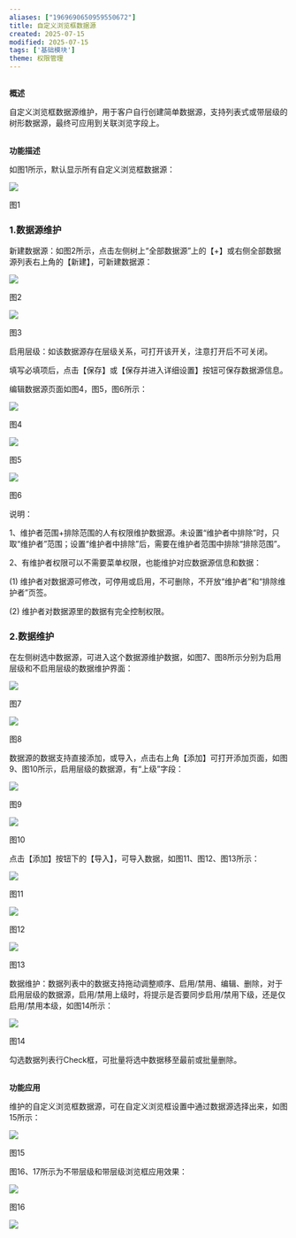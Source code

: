```yaml
---
aliases: ["1969690650959550672"]
title: 自定义浏览框数据源
created: 2025-07-15
modified: 2025-07-15
tags: ['基础模块']
theme: 权限管理
---
```


##

**概述**

自定义浏览框数据源维护，用于客户自行创建简单数据源，支持列表式或带层级的树形数据源，最终可应用到关联浏览字段上。

##

**功能描述**

如图1所示，默认显示所有自定义浏览框数据源：

![](https://myhelpdoc.oss-cn-heyuan.aliyuncs.com/mdimages/feb7b0931bacf8d62f94d20596743f37.jpg)

图1

### 1.**数据源维护**

新建数据源：如图2所示，点击左侧树上“全部数据源”上的【+】或右侧全部数据源列表右上角的【新建】，可新建数据源：

![](https://myhelpdoc.oss-cn-heyuan.aliyuncs.com/mdimages/5422da8577f43393bbf222ae04624a00.jpg)

图2

![](https://myhelpdoc.oss-cn-heyuan.aliyuncs.com/mdimages/912ff19f009ea01bf94227908fe23230.jpg)

图3

启用层级：如该数据源存在层级关系，可打开该开关，注意打开后不可关闭。

填写必填项后，点击【保存】或【保存并进入详细设置】按钮可保存数据源信息。

编辑数据源页面如图4，图5，图6所示：

![](https://myhelpdoc.oss-cn-heyuan.aliyuncs.com/mdimages/c5664a40cda6dfed327b16c072b3e0a1.jpg)

图4

![](https://myhelpdoc.oss-cn-heyuan.aliyuncs.com/mdimages/fdf428008c215db38888cf92bee408c8.jpg)

图5

![](https://myhelpdoc.oss-cn-heyuan.aliyuncs.com/mdimages/671106d624f4382832235af3c07fee68.jpg)

图6

说明：

1、维护者范围+排除范围的人有权限维护数据源。未设置“维护者中排除”时，只取“维护者”范围；设置“维护者中排除”后，需要在维护者范围中排除“排除范围”。

2、有维护者权限可以不需要菜单权限，也能维护对应数据源信息和数据：

(1) 维护者对数据源可修改，可停用或启用，不可删除，不开放“维护者”和“排除维护者”页签。

(2) 维护者对数据源里的数据有完全控制权限。

### 2.**数据维护**

在左侧树选中数据源，可进入这个数据源维护数据，如图7、图8所示分别为启用层级和不启用层级的数据维护界面：

![](https://myhelpdoc.oss-cn-heyuan.aliyuncs.com/mdimages/1aa1907d39e2ec447bcc513c45b23803.jpg)

图7

![](https://myhelpdoc.oss-cn-heyuan.aliyuncs.com/mdimages/d78cf21a1cbc5d777ad0757388dcc334.jpg)

图8

数据源的数据支持直接添加，或导入，点击右上角【添加】可打开添加页面，如图9、图10所示，启用层级的数据源，有“上级”字段：

![](https://myhelpdoc.oss-cn-heyuan.aliyuncs.com/mdimages/a4a4157a1cb60079994fbdeb1ce41b2d.jpg)

图9

![](https://myhelpdoc.oss-cn-heyuan.aliyuncs.com/mdimages/e741720ce796a4521c21e550b1728b6f.jpg)

图10

点击【添加】按钮下的【导入】，可导入数据，如图11、图12、图13所示：

![](https://myhelpdoc.oss-cn-heyuan.aliyuncs.com/mdimages/d066da4a177025fb09cdf44b01f1b969.jpg)

图11

![](https://myhelpdoc.oss-cn-heyuan.aliyuncs.com/mdimages/5cc6e0ed0dfc0557795c67284d129135.jpg)

图12

![](https://myhelpdoc.oss-cn-heyuan.aliyuncs.com/mdimages/a2a903190c83b82245ac1286c9c4bdc8.jpg)

图13

数据维护：数据列表中的数据支持拖动调整顺序、启用/禁用、编辑、删除，对于启用层级的数据源，启用/禁用上级时，将提示是否要同步启用/禁用下级，还是仅启用/禁用本级，如图14所示：

![](https://myhelpdoc.oss-cn-heyuan.aliyuncs.com/mdimages/68dd4f7b9df787c988724bf950043cc2.jpg)

图14

勾选数据列表行Check框，可批量将选中数据移至最前或批量删除。

###

##

**功能应用**

维护的自定义浏览框数据源，可在自定义浏览框设置中通过数据源选择出来，如图15所示：

![](https://myhelpdoc.oss-cn-heyuan.aliyuncs.com/mdimages/16bcd67eb80aaa41a8ac58b432d38dfd.jpg)

图15

图16、17所示为不带层级和带层级浏览框应用效果：

![](https://myhelpdoc.oss-cn-heyuan.aliyuncs.com/mdimages/e4eac1ba687c565282d21c744ff200ca.jpg)

图16

![](https://myhelpdoc.oss-cn-heyuan.aliyuncs.com/mdimages/969b5c6cf5ac1a327381a5a308394fb8.jpg)


